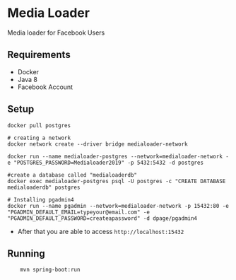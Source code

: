 # Media Loader
Media loader for Facebook Users

## Requirements
- Docker
- Java 8
- Facebook Account

## Setup

```shell
docker pull postgres

# creating a network
docker network create --driver bridge medialoader-network

docker run --name medialoader-postgres --network=medialoader-network -e "POSTGRES_PASSWORD=Medialoader2019" -p 5432:5432 -d postgres

#create a database called "medialoaderdb"
docker exec medialoader-postgres psql -U postgres -c "CREATE DATABASE medialoaderdb" postgres

# Installing pgadmin4
docker run --name pgadmin --network=medialoader-network -p 15432:80 -e "PGADMIN_DEFAULT_EMAIL=typeyour@email.com" -e "PGADMIN_DEFAULT_PASSWORD=createapassword" -d dpage/pgadmin4

```

 - After that you are able to access `http://localhost:15432`


## Running

```
	mvn spring-boot:run

```



